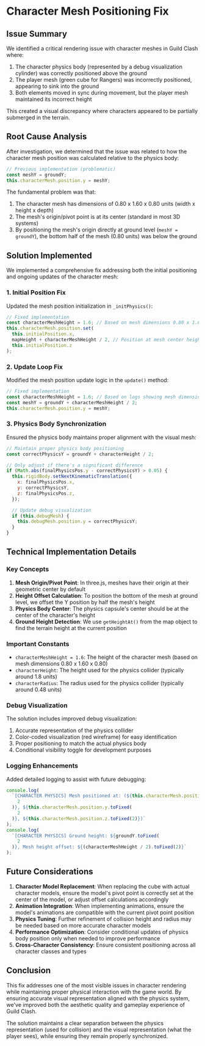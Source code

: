 # Character Mesh Positioning Fix

## Issue Summary

We identified a critical rendering issue with character meshes in Guild Clash where:

1. The character physics body (represented by a debug visualization cylinder) was correctly positioned above the ground
2. The player mesh (green cube for Rangers) was incorrectly positioned, appearing to sink into the ground
3. Both elements moved in sync during movement, but the player mesh maintained its incorrect height

This created a visual discrepancy where characters appeared to be partially submerged in the terrain.

## Root Cause Analysis

After investigation, we determined that the issue was related to how the character mesh position was calculated relative to the physics body:

```javascript
// Previous implementation (problematic)
const meshY = groundY;
this.characterMesh.position.y = meshY;
```

The fundamental problem was that:

1. The character mesh has dimensions of 0.80 x 1.60 x 0.80 units (width x height x depth)
2. The mesh's origin/pivot point is at its center (standard in most 3D systems)
3. By positioning the mesh's origin directly at ground level (`meshY = groundY`), the bottom half of the mesh (0.80 units) was below the ground

## Solution Implemented

We implemented a comprehensive fix addressing both the initial positioning and ongoing updates of the character mesh:

### 1. Initial Position Fix

Updated the mesh position initialization in `_initPhysics()`:

```javascript
// Fixed implementation
const characterMeshHeight = 1.6; // Based on mesh dimensions 0.80 x 1.60 x 0.80
this.characterMesh.position.set(
  this.initialPosition.x,
  mapHeight + characterMeshHeight / 2, // Position at mesh center height above ground
  this.initialPosition.z
);
```

### 2. Update Loop Fix

Modified the mesh position update logic in the `update()` method:

```javascript
// Fixed implementation
const characterMeshHeight = 1.6; // Based on logs showing mesh dimensions 0.80 x 1.60 x 0.80
const meshY = groundY + characterMeshHeight / 2;
this.characterMesh.position.y = meshY;
```

### 3. Physics Body Synchronization

Ensured the physics body maintains proper alignment with the visual mesh:

```javascript
// Maintain proper physics body positioning
const correctPhysicsY = groundY + characterHeight / 2;

// Only adjust if there's a significant difference
if (Math.abs(finalPhysicsPos.y - correctPhysicsY) > 0.05) {
  this.rigidBody.setNextKinematicTranslation({
    x: finalPhysicsPos.x,
    y: correctPhysicsY,
    z: finalPhysicsPos.z,
  });

  // Update debug visualization
  if (this.debugMesh) {
    this.debugMesh.position.y = correctPhysicsY;
  }
}
```

## Technical Implementation Details

### Key Concepts

1. **Mesh Origin/Pivot Point**: In three.js, meshes have their origin at their geometric center by default
2. **Height Offset Calculation**: To position the bottom of the mesh at ground level, we offset the Y position by half the mesh's height
3. **Physics Body Center**: The physics capsule's center should be at the center of the character's height
4. **Ground Height Detection**: We use `getHeightAt()` from the map object to find the terrain height at the current position

### Important Constants

- `characterMeshHeight = 1.6`: The height of the character mesh (based on mesh dimensions 0.80 x 1.60 x 0.80)
- `characterHeight`: The height used for the physics collider (typically around 1.8 units)
- `characterRadius`: The radius used for the physics collider (typically around 0.48 units)

### Debug Visualization

The solution includes improved debug visualization:

1. Accurate representation of the physics collider
2. Color-coded visualization (red wireframe) for easy identification
3. Proper positioning to match the actual physics body
4. Conditional visibility toggle for development purposes

### Logging Enhancements

Added detailed logging to assist with future debugging:

```javascript
console.log(
  `[CHARACTER PHYSICS] Mesh positioned at: (${this.characterMesh.position.x.toFixed(
    2
  )}, ${this.characterMesh.position.y.toFixed(
    2
  )}, ${this.characterMesh.position.z.toFixed(2)})`
);
console.log(
  `[CHARACTER PHYSICS] Ground height: ${groundY.toFixed(
    2
  )}, Mesh height offset: ${(characterMeshHeight / 2).toFixed(2)}`
);
```

## Future Considerations

1. **Character Model Replacement**: When replacing the cube with actual character models, ensure the model's pivot point is correctly set at the center of the model, or adjust offset calculations accordingly
2. **Animation Integration**: When implementing animations, ensure the model's animations are compatible with the current pivot point position
3. **Physics Tuning**: Further refinement of collision height and radius may be needed based on more accurate character models
4. **Performance Optimization**: Consider conditional updates of physics body position only when needed to improve performance
5. **Cross-Character Consistency**: Ensure consistent positioning across all character classes and types

## Conclusion

This fix addresses one of the most visible issues in character rendering while maintaining proper physical interaction with the game world. By ensuring accurate visual representation aligned with the physics system, we've improved both the aesthetic quality and gameplay experience of Guild Clash.

The solution maintains a clear separation between the physics representation (used for collision) and the visual representation (what the player sees), while ensuring they remain properly synchronized.
